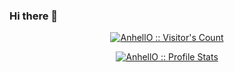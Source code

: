 ### Hi there 👋

<div>
  <a href="https://beacons.ai/barkawi2405">
  <i class='bx bxl-visual-studio'></i>
  <i class='bx bxl-html5' ></i>
</div>

<p align="center"><img src="https://profile-counter.glitch.me/{barkawi2405}/count.svg" alt="AnhellO :: Visitor's Count" /></p>
<p align="center"><img src="https://github-readme-stats.vercel.app/api?username=barkawi2405&show_icons=true&theme=synthwave" alt="AnhellO :: Profile Stats" /></p>
